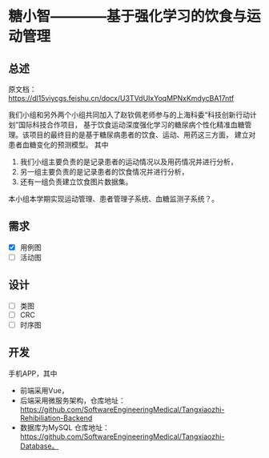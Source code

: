 # 糖小智————基于强化学习的饮食与运动管理
## 总述
原文档：
https://dl15viycgs.feishu.cn/docx/U3TVdUIxYoqMPNxKmdycBA17ntf

我们小组和另外两个小组共同加入了赵钦佩老师参与的上海科委“科技创新行动计划”国际科技合作项目，
基于饮食运动深度强化学习的糖尿病个性化精准血糖管理。该项目的最终目的是基于糖尿病患者的饮食、运动、用药这三方面，
建立对患者血糖变化的预测模型。
其中
1. 我们小组主要负责的是记录患者的运动情况以及用药情况并进行分析，
2. 另一组主要负责的是记录患者的饮食情况并进行分析，
3. 还有一组负责建立饮食图片数据集。

本小组本学期实现运动管理、患者管理子系统、血糖监测子系统？。
## 需求
- [x] 用例图
- [ ] 活动图
## 设计
- [ ] 类图
- [ ] CRC
- [ ] 时序图
## 开发
手机APP，其中
- 前端采用Vue，
- 后端采用微服务架构，仓库地址：https://github.com/SoftwareEngineeringMedical/Tangxiaozhi-Rehibiliation-Backend
- 数据库为MySQL 仓库地址：https://github.com/SoftwareEngineeringMedical/Tangxiaozhi-Database。

